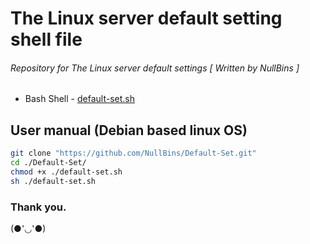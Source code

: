 # The Linux server default setting shell file
###### Repository for The Linux server default settings [ *Written by NullBins* ]

  * Bash Shell - [default-set.sh](https://github.com/NullBins/Default-Set/blob/main/default-set.sh)

## User manual (Debian based linux OS)
```bash
git clone "https://github.com/NullBins/Default-Set.git"
cd ./Default-Set/
chmod +x ./default-set.sh
sh ./default-set.sh
```

### Thank you.
(●'◡'●)
